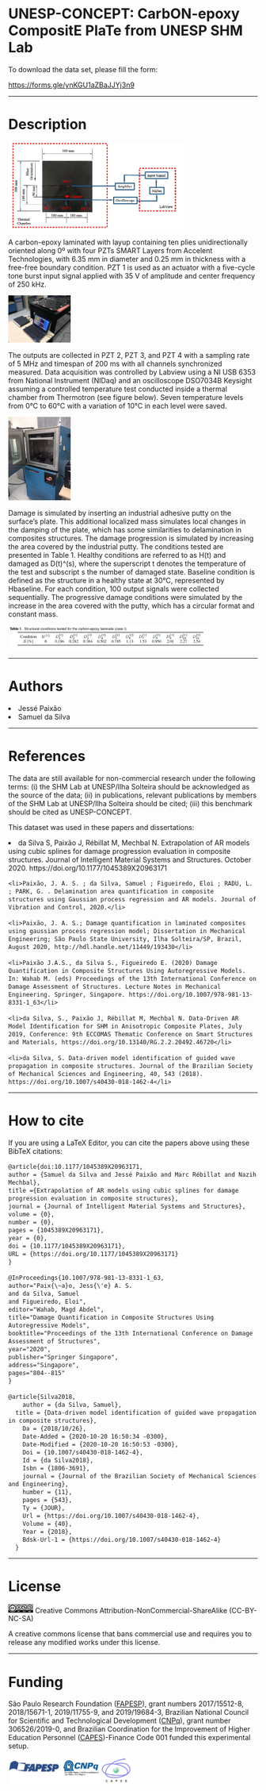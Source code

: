 # UNESP-CONCEPT: CarbON-epoxy CompositE PlaTe from UNESP SHM Lab

To download the data set, please fill the form:

https://forms.gle/ynKGU1aZBaJJYj3n9

_______________________________________________________________________________
# Description
<img src="estrutura.jpg " width="70%">

A carbon-epoxy laminated with layup containing ten plies unidirectionally oriented along 0º with four PZTs SMART Layers from Accelent Technologies, with 6.35 mm in diameter and 0.25 mm in thickness with a free-free boundary condition. PZT 1 is used as an actuator with a five-cycle tone burst input signal applied with 35 V of amplitude and center frequency of 250 kHz.

<img src="geral.JPG " width="25%">

The outputs are collected in PZT 2, PZT 3, and PZT 4 with a sampling rate of 5 MHz and timespan of 200 ms with all channels synchronized measured. Data acquisition was controlled by Labview using a NI USB 6353 from National Instrument (NIDaq) and an oscilloscope DSO7034B Keysight assuming a controlled temperature test conducted inside a thermal chamber from Thermotron (see figure below). Seven temperature levels from 0°C to 60°C with a variation of 10°C in each level were saved.

<img src="temperatura.JPG " width="25%">

Damage is simulated by inserting an industrial adhesive putty on the surface’s plate. This additional localized
mass simulates local changes in the damping of the plate, which has some similarities to delamination in composites structures. The damage progression is simulated by increasing the area covered by the industrial putty. The conditions tested are presented in Table 1. Healthy conditions are referred to as H(t) and damaged as D(t)^(s), where the superscript t denotes the temperature of the test and subscript s the number of damaged state. Baseline condition is defined as the structure in a healthy state at 30°C, represented by Hbaseline. For each condition, 100 output signals were collected sequentially. The progressive damage
conditions were simulated by the increase in the area covered with the putty, which has a circular format and constant mass.

<img src="tabela.png " width="80%">

__________________________________________________________________________________________________
# Authors

  <li>Jessé Paixão</li>
  <li>Samuel da Silva</li>

________________________________________________________________________________
# References

The data are still available for non-commercial research under the following terms: (i) the SHM Lab at UNESP/Ilha Solteira should be acknowledged as the source of the data; (ii) in publications, relevant publications by members of the SHM Lab at UNESP/Ilha Solteira should be cited; (iii) this benchmark should be cited as UNESP-CONCEPT.  

This dataset was used in these papers and dissertations:

<li>da Silva S, Paixão J, Rébillat M, Mechbal N. Extrapolation of AR models using cubic splines for damage progression evaluation in composite structures. Journal of Intelligent Material Systems and Structures. October 2020. https://doi.org/10.1177/1045389X20963171</li>

	<li>Paixão, J. A. S. ; da Silva, Samuel ; Figueiredo, Eloi ; RADU, L. ; PARK, G. . Delamination area quantification in composite 	structures using Gaussian process regression and AR models. Journal of Vibration and Control, 2020.</li>

	<li>Paixão, J. A. S.; Damage quantification in laminated composites using gaussian process regression model; Dissertation in Mechanical Engineering; São Paulo State University, Ilha Solteira/SP, Brazil, August 2020, http://hdl.handle.net/11449/193430</li>

	<li>Paixão J.A.S., da Silva S., Figueiredo E. (2020) Damage Quantification in Composite Structures Using Autoregressive Models. In: Wahab M. (eds) Proceedings of the 13th International Conference on Damage Assessment of Structures. Lecture Notes in Mechanical Engineering. Springer, Singapore. https://doi.org/10.1007/978-981-13-8331-1_63</li>

	<li>da Silva, S., Paixão J, Rébillat M, Mechbal N. Data-Driven AR Model Identification for SHM in Anisotropic Composite Plates, July 2019, Conference: 9th ECCOMAS Thematic Conference on Smart Structures and Materials, https://doi.org/10.13140/RG.2.2.20492.46720</li>

	<li>da Silva, S. Data-driven model identification of guided wave propagation in composite structures. Journal of the Brazilian Society of Mechanical Sciences and Engineering, 40, 543 (2018). https://doi.org/10.1007/s40430-018-1462-4</li>

________________________________________________________________________________
# How to cite

If you are using a LaTeX Editor, you can cite the papers above using these BibTeX citations:
```
@article{doi:10.1177/1045389X20963171,
author = {Samuel da Silva and Jessé Paixão and Marc Rébillat and Nazih Mechbal},
title ={Extrapolation of AR models using cubic splines for damage progression evaluation in composite structures},
journal = {Journal of Intelligent Material Systems and Structures},
volume = {0},
number = {0},
pages = {1045389X20963171},
year = {0},
doi = {10.1177/1045389X20963171},
URL = {https://doi.org/10.1177/1045389X20963171} 
}

@InProceedings{10.1007/978-981-13-8331-1_63,
author="Paix{\~a}o, Jess{\'e} A. S.
and da Silva, Samuel
and Figueiredo, Eloi",
editor="Wahab, Magd Abdel",
title="Damage Quantification in Composite Structures Using Autoregressive Models",
booktitle="Proceedings of the 13th International Conference on Damage Assessment of Structures",
year="2020",
publisher="Springer Singapore",
address="Singapore",
pages="804--815"
}

@article{Silva2018,
	author = {da Silva, Samuel},
  title = {Data-driven model identification of guided wave propagation in composite structures},
	Da = {2018/10/26},
	Date-Added = {2020-10-20 16:50:34 -0300},
	Date-Modified = {2020-10-20 16:50:53 -0300},
	Doi = {10.1007/s40430-018-1462-4},
	Id = {da Silva2018},
	Isbn = {1806-3691},
	journal = {Journal of the Brazilian Society of Mechanical Sciences and Engineering},
	humber = {11},
	pages = {543},
	Ty = {JOUR},
	Url = {https://doi.org/10.1007/s40430-018-1462-4},
	Volume = {40},
	Year = {2018},
	Bdsk-Url-1 = {https://doi.org/10.1007/s40430-018-1462-4}
  }
```
__________________________________________________________________________________________________
# License

<img src="licenca.png" width="10%">
Creative Commons Attribution-NonCommercial-ShareAlike (CC-BY-NC-SA)

A creative commons license that bans commercial use and requires you to release any modified works under this license.

__________________________________________________________________________________________________
# Funding

São Paulo Research Foundation (<a href="http://www.fapesp.br">FAPESP</a>), grant numbers 2017/15512-8, 2018/15671-1, 2019/11755-9, and 2019/19684-3, Brazilian National Council for Scientific and Technological Development (<a href="http://www.cnpq.br/">CNPq</a>), grant number 306526/2019-0, and Brazilian Coordination for the Improvement of Higher Education Personnel (<a href="https://www.gov.br">CAPES</a>)-Finance Code 001 funded this experimental setup.

<img src="sponsors.jpg " width="50%">

